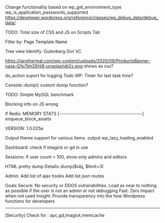 Change functionaltiy based on wp_get_environment_type
wp_is_application_passwords_supported
https://developer.wordpress.org/reference/classes/wp_debug_data/debug_data/


TODO:
Total size of CSS and JS on Scripts Tab

Filter by:
Page Template
Name

Tree view
Identify:
	Gutenberg
	Divi
	VC

https://jarothermal.com/wp-content/uploads/2020/09/ProductsBanner-nasa-Q1p7bh3SHj8-unsplash@2x.png	shows as css?

do_action suport for logging
Todo WP: Timer for last task time?

Console::dump()
custom dump function?

TODO: Simple MySQL benchmark

Blocking info on JS wrong

If Redis:
MEMORY STATS
[------------------------------------------]
enqueue_block_assets 


VERSION: 1.0.025a

Output theme support for various items.
output wp_lazy_loading_enabled

Dashboard:
check if imagick or gd in use

Sessions: If user count > 100, show only admins and editors

HTML pretty dump
Details::dump($obj, $limit=3)

Admin:
Add list of ajax hooks
Add list json routes

Goals
	Secure:			No security or DDOS vulnerabilities. Load as near to nothing as possible if the user is not an admin or not debugging
	Fast:			Zero Impact when not used
	Insight:		Provide transparency into the how Wordpress functions for developers

-----------------------------------------------
	
[Security]
Check for :		apc,gd,imagick,memcache
		
	